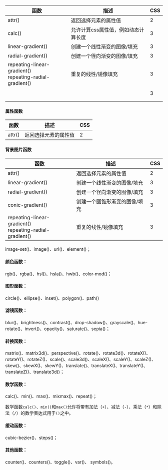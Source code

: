 | 函数                                                         | 描述                                | CSS  |
| ------------------------------------------------------------ | ----------------------------------- | ---- |
| attr()                                                       | 返回选择元素的属性值                | 2    |
| calc()                                                       | 允许计算css属性值，例如动态计算长度 | 3    |
| linear-gradient()                                            | 创建一个线性渐变的图像/填充         | 3    |
| radial-gradient()                                            | 创建一个径向渐变的图像/填充         | 3    |
| repeating-linear-gradient()<br />repeating-radial-gradient() | 重复的线性/镜像填充                 | 3    |
|                                                              |                                     |      |
|                                                              |                                     | 3    |
|                                                              |                                     |      |
|                                                              |                                     |      |

#### 属性函数

| 函数   | 描述                 | CSS  |
| ------ | -------------------- | ---- |
| attr() | 返回选择元素的属性值 | 2    |

#### 背景图片函数

| 函数   | 描述                 | CSS  |
| ------ | -------------------- | ---- |
| attr() | 返回选择元素的属性值 | 2    |
| linear-gradient()                                            | 创建一个线性渐变的图像/填充         | 3    |
| radial-gradient()                                            | 创建一个径向渐变的图像/填充         | 3    |
| conic-gradient() | 创建一个圆锥形渐变的图像/填充 | 3 |
| repeating-linear-gradient()<br />repeating-radial-gradient() | 重复的线性/镜像填充                 | 3    |

image-set()、image()、url()、element()；

#### 颜色函数：

rgb()、rgba()、hsl()、hsla()、hwb()、color-mod()；

#### 图形函数：

circle()、ellipse()、inset()、polygon()、path()

#### 滤镜函数：

blur()、brightness()、contrast()、drop-shadow()、grayscale()、hue-rotate()、invert()、opacity()、saturate()、sepia()；

#### 转换函数：

matrix()、matrix3d()、perspective()、rotate()、rotate3d()、rotateX()、rotateY()、rotateZ()、scale()、scale3d()、scaleX()、scaleY()、scaleZ()、skew()、skewX()、skewY()、translate()、translateX()、translateY()、translateZ()、translate3d()；

#### 数学函数：

calc()、min()、max()、mixmax()、repeat()；

数学函数`calc()`、`min()`和`max()`允许将带有加法（`+`）、减法（`-`）、乘法（`*`）和除法（`/`）的数学表达式用于`()`之中。

#### 缓动函数：

cubic-bezier()、steps()；

#### 其他函数：

counter()、counters()、toggle()、var()、 symbols()。